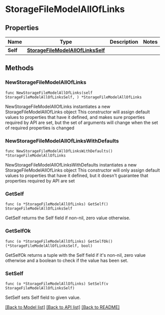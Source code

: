 # StorageFileModelAllOfLinks

## Properties

Name | Type | Description | Notes
------------ | ------------- | ------------- | -------------
**Self** | [**StorageFileModelAllOfLinksSelf**](StorageFileModelAllOfLinksSelf.md) |  | 

## Methods

### NewStorageFileModelAllOfLinks

`func NewStorageFileModelAllOfLinks(self StorageFileModelAllOfLinksSelf, ) *StorageFileModelAllOfLinks`

NewStorageFileModelAllOfLinks instantiates a new StorageFileModelAllOfLinks object
This constructor will assign default values to properties that have it defined,
and makes sure properties required by API are set, but the set of arguments
will change when the set of required properties is changed

### NewStorageFileModelAllOfLinksWithDefaults

`func NewStorageFileModelAllOfLinksWithDefaults() *StorageFileModelAllOfLinks`

NewStorageFileModelAllOfLinksWithDefaults instantiates a new StorageFileModelAllOfLinks object
This constructor will only assign default values to properties that have it defined,
but it doesn't guarantee that properties required by API are set

### GetSelf

`func (o *StorageFileModelAllOfLinks) GetSelf() StorageFileModelAllOfLinksSelf`

GetSelf returns the Self field if non-nil, zero value otherwise.

### GetSelfOk

`func (o *StorageFileModelAllOfLinks) GetSelfOk() (*StorageFileModelAllOfLinksSelf, bool)`

GetSelfOk returns a tuple with the Self field if it's non-nil, zero value otherwise
and a boolean to check if the value has been set.

### SetSelf

`func (o *StorageFileModelAllOfLinks) SetSelf(v StorageFileModelAllOfLinksSelf)`

SetSelf sets Self field to given value.



[[Back to Model list]](../README.md#documentation-for-models) [[Back to API list]](../README.md#documentation-for-api-endpoints) [[Back to README]](../README.md)


